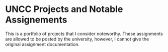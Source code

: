 # UNCC Projects and Notable Assignements
This is a portfolio of projects that I consider noteworthy. These assignments are allowed to be posted by the university, however, I cannot give the original assignment documentation.
